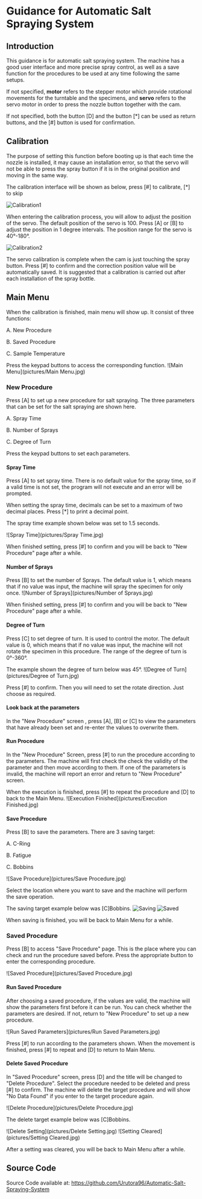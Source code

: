 # Guidance for Automatic Salt Spraying System

## Introduction

This guidance is for automatic salt spraying system. The machine has a good user interface and more precise spray control, as well as a save function for the procedures to be used at any time following the same setups.

If not specified, **motor** refers to the stepper motor which provide rotational movements for the turntable and the specimens, and **servo** refers to the servo motor in order to press the nozzle button together with the cam.

If not specified, both the button [D]  and the button [*] can be used as return buttons, and the [#] button is used for confirmation.

## Calibration

The purpose of setting this function before booting up is that each time the nozzle is installed, it may cause an installation error, so that the servo will not be able to press the spray button if it is in the original position and moving in the same way.

The calibration interface will be shown as below, press [#] to calibrate, [*] to skip

![Calibration1](pictures/Calibration1.jpg)

When entering the calibration process, you will allow to adjust the position of the servo. The default position of the servo is 100. Press [A] or [B] to adjust the position in 1 degree intervals. The position range for the servo is 40°-180°.

![Calibration2](pictures/Calibration2.jpg)

The servo calibration is complete when the cam is just touching the spray button. Press [#] to confirm and the correction position value will be automatically saved. It is suggested that a calibration is carried out after each installation of the spray bottle.

## Main Menu

When the calibration is finished, main menu will show up. It consist of three functions:

A. New Procedure

B. Saved Procedure

C. Sample Temperature

Press the keypad buttons to access the corresponding function.
![Main Menu](pictures/Main Menu.jpg)

### New Procedure

Press [A] to set up a new procedure for salt spraying. The three parameters that can be set for the salt spraying are shown here.

A. Spray Time

B. Number of Sprays

C. Degree of Turn

Press the keypad buttons to set each parameters.

#### Spray Time

Press [A] to set spray time. There is no default value for the spray time, so if a valid time is not set, the program will not execute and an error will be prompted.

When setting the spray time, decimals can be set to a maximum of two decimal places. Press [*] to print a decimal point.

The spray time example shown below was set to 1.5 seconds.

![Spray Time](pictures/Spray Time.jpg)

When finished setting, press [#] to confirm and you will be back to "New Procedure" page after a while.

#### Number of Sprays

Press [B] to set the number of Sprays. The default value is 1, which means that if no value was input, the machine will spray the specimen for only once.
![Number of Sprays](pictures/Number of Sprays.jpg)

When finished setting, press [#] to confirm and you will be back to "New Procedure" page after a while.

#### Degree of Turn

Press [C] to set degree of turn. It is used to control the motor. The default value is 0, which means that if no value was input, the machine will not rotate the specimen in this procedure. The range of the degree of turn is 0°-360°.

The example shown the degree of turn below was 45°.
![Degree of Turn](pictures/Degree of Turn.jpg)

Press [#] to confirm. Then you will need to set the rotate direction. Just choose as required.

#### Look back at the parameters

In the "New Procedure" screen , press [A], [B] or [C] to view the parameters that have already been set and re-enter the values to overwrite them.

#### Run Procedure

In the "New Procedure" Screen, press [#] to run the procedure according to the parameters. The machine will first check the check the validity of the parameter and then move according to them. If one of the parameters is invalid, the machine will report an error and return to "New Procedure" screen.

When the execution is finished, press [#] to repeat the procedure and [D] to back to the Main Menu. 
![Execution Finished](pictures/Execution Finished.jpg)

#### Save Procedure

Press [B] to save the parameters. There are 3 saving target:

A. C-Ring

B. Fatigue

C. Bobbins

![Save Procedure](pictures/Save Procedure.jpg)

Select the location where you want to save and the machine will perform the save operation.

The saving target example below was [C]Bobbins.
![Saving](pictures/Saving.jpg)
![Saved](pictures/Saved.jpg)

When saving is finished, you will be back to Main Menu for a while.

### Saved Procedure

Press [B] to access "Save Procedure" page. This is the place where you can check and run the procedure saved before. Press the appropriate button to enter the corresponding procedure.

![Saved Procedure](pictures/Saved Procedure.jpg)

#### Run Saved Procedure

After choosing a saved procedure, if the values are valid, the machine will show the parameters first before it can be run. You can check whether the parameters are desired. If not, return to "New Procedure" to set up a new procedure.

![Run Saved Parameters](pictures/Run Saved Parameters.jpg)

Press [#] to run according to the parameters shown. When the movement is finished, press [#] to repeat and [D] to return to Main Menu.

#### Delete Saved Procedure

In "Saved Procedure" screen, press [D] and the title will be changed to "Delete Procedure". Select the procedure needed to be deleted and press [#] to confirm. The machine will delete the target procedure and will show "No Data Found" if you enter to the target procedure again.

![Delete Procedure](pictures/Delete Procedure.jpg)

The delete target example below was [C]Bobbins.

![Delete Setting](pictures/Delete Setting.jpg)
![Setting Cleared](pictures/Setting Cleared.jpg)

After a setting was cleared, you will be back to Main Menu after a while.

## Source Code

Source Code available at: https://github.com/Urutora96/Automatic-Salt-Spraying-System
